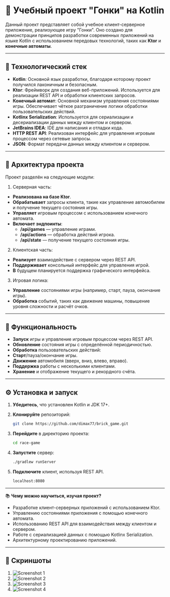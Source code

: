 # 🚗 Учебный проект "Гонки" на Kotlin

Данный проект представляет собой учебное клиент-серверное приложение, реализующее игру "Гонки". Оно создано для демонстрации принципов разработки современных приложений на языке Kotlin с использованием передовых технологий, таких как **Ktor** и **конечные автоматы**.

---

## 🔧 Технологический стек

- **Kotlin**: Основной язык разработки, благодаря которому проект получился лаконичным и безопасным.
- **Ktor**: Фреймворк для создания веб-приложений. Используется для реализации REST API и обработки клиентских запросов.
- **Конечный автомат**: Основной механизм управления состояниями игры. Обеспечивает чёткое разграничение логики обработки пользовательских действий.
- **Kotlinx Serialization**: Используется для сериализации и десериализации данных между клиентом и сервером.
- **JetBrains IDEA**: IDE для написания и отладки кода.
- **HTTP REST API**: Реализован интерфейс для управления игровым процессом через сетевые запросы.
- **JSON**: Формат передачи данных между клиентом и сервером.

---

## 📂 Архитектура проекта

Проект разделён на следующие модули:

1. Серверная часть:

- **Реализована на базе Ktor**.
- **Обрабатывает** запросы клиента, такие как управление автомобилем и получение текущего состояния игры.
- **Управляет** игровым процессом с использованием конечного автомата.
- **Включает эндпоинты**:
    - **/api/games** — управление играми.
    - **/api/actions** — обработка действий игрока.
    - **/api/state** — получение текущего состояния игры.

2. Клиентская часть:

- **Реализует** взаимодействие с сервером через REST API.
- **Поддерживает** консольный интерфейс для управления игрой.
- **В** будущем планируется поддержка графического интерфейса.

3. Игровая логика:

- **Управление** состояниями игры (например, старт, пауза, окончание игры).
- **Обработка** событий, таких как движение машины, повышение уровня сложности и расчёт очков.

---

## 🚀 Функциональность

- **Запуск** игры и управление игровым процессом через REST API.
- **Обновление** состояния игры с определённой периодичностью.
- **Обработка** пользовательских действий:
- **Старт**/пауза/окончание игры.
- **Движение** автомобиля (вверх, вниз, влево, вправо).
- **Поддержка** работы с несколькими клиентами.
- **Хранение** и отображение текущего и рекордного счёта.

---

## ⚙️ Установка и запуск

1. **Убедитесь**, что установлен Kotlin и JDK 17+.
2. **Клонируйте** репозиторий:

   ```bash
   git clone https://github.com/dimax77/brick_game.git
3. **Перейдите** в директорию проекта:

   ```bash
   cd race-game
4. **Запустите** сервер:

   ```bash
   ./gradlew runServer
5. **Подключите** клиент, используя REST API.

   ```bash
   localhost:8080

---

📚 **Чему можно научиться, изучая проект?**

- Разработке клиент-серверных приложений с использованием Ktor.
- Управлению состояниями приложения с помощью конечного автомата.
- Использованию REST API для взаимодействия между клиентом и сервером.
- Работе с сериализацией данных с помощью Kotlinx Serialization.
- Архитектурному проектированию приложений.

---

## 📸 Скриншоты

1. ![Screenshot 1](images/Screenshot1.png)
2. ![Screenshot 2](images/Screenshot2.png)
3. ![Screenshot 3](images/Screenshot3.png)
4. ![Screenshot 4](images/Screenshot4.png)
